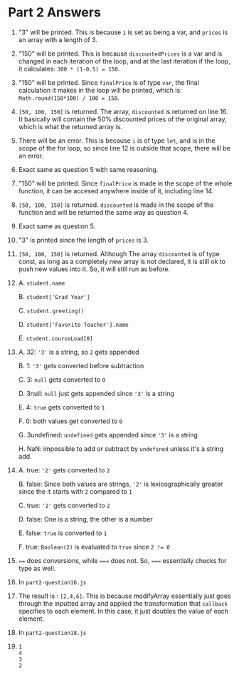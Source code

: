 # Part 2 Answers
1. "3" will be printed. This is because `i` is set as being a var, and `prices` is an array with a length of 3.
2. "150" will be printed. This is because `discountedPrices` is a var and is changed in each iteration of the loop, and at the last iteration if the loop, it calculates: `300 * (1-0.5) = 150`.
3. "150" will be printed. Since `finalPrice` is of type `var`, the final calculation it makes in the loop will be printed, which is: `Math.round(150*100) / 100 = 150`.
4. `[50, 100, 150]` is returned. The array, `discounted` is returned on line 16. It basically will contain the 50% discounted prices of the original array, which is what the returned array is.
5. There will be an error. This is because `i` is of type `let`, and is in the scope of the for loop, so since line 12 is outside that scope, there will be an error.
6. Exact same as question 5 with same reasoning.
7. "150" will be printed. Since `finalPrice` is made in the scope of the whole function, it can be accesed anywhere inside of it, including line 14.
8. `[50, 100, 150]` is returned. `discounted` is made in the scope of the function and will be returned the same way as question 4.
9. Exact same as question 5.
10. "3" is printed since the length of `prices` is 3.
11. `[50, 100, 150]` is returned. Although The array `discounted` is of type const, as long as a completely new array is not declared, it is still ok to push new values into it. So, it will still run as before.
12. A. `student.name`
    
    B. `student['Grad Year']`

    C. `student.greeting()`

    D. `student['Favorite Teacher'].name`

    E. `student.courseLoad[0]`
13. A. 32: `'3'` is a string, so `2` gets appended
    
    B. 1: `'3'` gets converted before subtraction

    C. 3: `null` gets converted to `0`

    D. 3null: `null` just gets appended since `'3'` is a string

    E. 4: `true` gets converted to `1`

    F. 0: both values get converted to `0`

    G. 3undefined: `undefined` gets appended since `'3'` is a string

    H. NaN: impossible to add or subtract by `undefined` unless it's a string add.

14. A. true: `'2'` gets converted to `2`
    
    B. false: Since both values are strings, `'2'` is lexicographically greater since the it starts with `2` compared to `1`

    C. true: `'2'` gets converted to `2`

    D. false: One is a string, the other is a number

    E. false: `true` is converted to `1`

    F. true: `Boolean(2)` is evaluated to `true` since `2 != 0`

15. `==` does conversions, while `===` does not. So, `===` essentially checks for type as well.
16. In `part2-question16.js`
17. The result is : `[2,4,6]`. This is because modifyArray essentially just goes through the inputted array and applied the transformation that `callback` specifies to each element. In this case, it just doubles the value of each element.
18. In `part2-question18.js`
19. ```
    1
    4
    3
    2
    ```